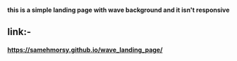 #### this is a simple landing page with wave background and it isn't responsive 

## link:- 
#### https://samehmorsy.github.io/wave_landing_page/

